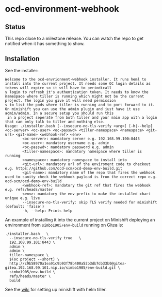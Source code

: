 # ocd-environment-webhook

## Status

This repo close to a milestone release. You can watch the repo to get notified when it has something to show.

## Installation

See the installer: 

```
Welcome to the ocd-envrionment-webhook installer. It runs heml to install into the current project. It needs some OC login details as tokens will expire so it will have to periodicall
y login to refresh it's authentication token. It needs to know the namespace where tiller is running which might not be the current project. The login you give it will need permission
s to list the pods where tiller is running and to port forward to it. On minishift you can use the admin plugin and just have it use admin/admin. In a secure setup you should run this
 in a project seperate from both tiller and your main app with a login that can only talk to tiller and nothing else.
Usage: ./installer.bash [--insecure-no-tls-verify <arg>] [-h|--help] <oc-server> <oc-user> <oc-passwd> <tiller-namespace> <namespace> <git-url> <git-name> <webhook-ref> <env>
        <oc-server>: mandatory server e.g. 192.168.99.100:8443
        <oc-user>: mandatory username e.g. admin
        <oc-passwd>: mandatory password e.g. admin
        <tiller-namespace>: mandatory namespace where tiller is running
        <namespace>: mandatory namespace to install into
        <git-url>: mandatory url of the enviroment code to checkout e.g. https://github.com/ocd-scm/ocd-demo-env-build.git
        <git-name>: mandatory name of the repo that fires the webhook used to sanity check the webhook payload is from the correct repo e.g. ocd-scm/ocd-demo-env-build
        <webhook-ref>: mandatory the git ref that fires the webhook e.g. refs/heads/master
        <env>: mandatory the env prefix to make the installed chart unique e.g. live
        --insecure-no-tls-verify: skip TLS verify needed for minishift (default: 'false')
        -h, --help: Prints help
```

An example of installing it into the current project on Minishift deploying an environment from `simbo1905/env-build` running on Gitea is:

```
./installer.bash   \
  --insecure-no-tls-verify true   \
  192.168.99.101:8443 \
  admin \
  admin \
  tiller-namespace \
  $(oc project --short) \
  http://c9b58970a1ea91c9b93f78b400a52b3db7db33b0@gitea-gitea.192.168.99.101.nip.io/simbo1905/env-build.git \
  simbo1905/env-build \
  refs/heads/master \
  build
```

See the [wiki](https://github.com/ocd-scm/ocd-meta/wiki/Minishift) for setting up minishift with helm tiller. 

